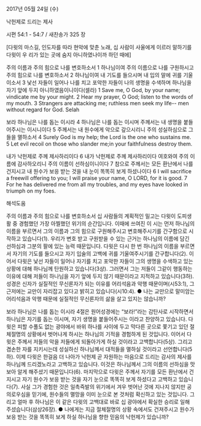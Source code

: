 2017년 05월 24일 (수)

낙헌제로 드리는 제사



시편 54:1 - 54:7 / 새찬송가 325 장


[다윗의 마스길, 인도자를 따라 현악에 맞춘 노래, 십 사람이 사울에게 이르러 말하기를 다윗이 우
리가 있는 곳에 숨지 아니하였나이까 하던 때에]

주의 이름과 주의 힘으로 나를 변호하소서
1 하나님이여 주의 이름으로 나를 구원하시고 주의 힘으로 나를 변호하소서 2 하나님이여 내 기도를 들으시며 내 입의 말에 귀를 기울이소서 3 낯선 자들이 일어나 나를 치고 포악한 자들이 나의 생명을 수색하며 하나님을 자기 앞에 두지 아니하였음이니이다(셀라)
1 Save me, O God, by your name; vindicate me by your might. 2 Hear my prayer, O God; listen to the words of my mouth. 3 Strangers are attacking me; ruthless men seek my life-- men without regard for God. Selah

보라 하나님은 나를 돕는 이시라
4 하나님은 나를 돕는 이시며 주께서는 내 생명을 붙들어주시는 이시니이다 5 주께서는 내 원수에게 악으로 갚으시리니 주의 성실하심으로 그들을 멸하소서
4 Surely God is my help; the Lord is the one who sustains me. 5 Let evil recoil on those who slander me;in your faithfulness destroy them.

내가 낙헌제로 주께 제사하리이다
6 내가 낙헌제로 주께 제사하리이다 여호와여 주의 이름에 감사하오리니 주의 이름이 선하심이니이다 7 참으로 주께서는 모든 환난에서 나를 건지시고 내 원수가 보응 받는 것을 내 눈이 똑똑히 보게 하셨나이다
6 I will sacrifice a freewill offering to you; I will praise your name, O LORD, for it is good. 7 For he has delivered me from all my troubles, and my eyes have looked in triumph on my foes.

해석도움





주의 이름과 주의 힘으로 나를 변호하소서
십 사람들의 계획적인 밀고는 다윗이 도피생활 중 경험했던 가장 아찔했던 위기의 순간입니다. 이때에 쓰여진 이 시는 먼저 하나님의 이름을 부르면서 그의 이름과 그의 힘으로 구원해주시고 변호해주시기를 간구함으로 시작하고 있습니다(1). 우리가 변호 받고 구원받을 수 있는 근거는 하나님의 이름에 담긴 선하심과 그분의 팔에 있는 능력 때문입니다. 다윗은 다시 한 번 하나님의 이름을 부르면서 자기의 기도를 들으시고 자기 입술의 고백에 귀를 기울여주시기를 간구합니다(2). 이어서 다윗은 낯선 자들이 일어나 자기를 치고 포악한 자들이 그의 생명을 수색하고 있는 상황에 대해 하나님께 탄원하고 있습니다(3상). 그러면서 그는 저들이 그같이 행동하는 이유에 대해 저들이 하나님을 자기 앞에 두지 않기 때문이라고 지적하고 있습니다(3하). 성경은 신자가 실질적인 무신론자가 되는 이유를 어리석음과 악행 때문이며(시53:1), 그 근저에는 교만이 자리잡고 있다고 밝히고 있습니다(시10:4).
● 나는 교만으로 말미암는 어리석음과 악행 때문에 실질적인 무신론자의 삶을 살고 있지는 않습니까?

보라 하나님은 나를 돕는 이시라
4절은 원어성경에는 “보라!”라는 감탄사로 시작하면서 하나님은 자기를 돕는 이시며, 자기 생명을 붙들어주시는 이라고 찬양하고 있습니다. 다윗은 피할 수풀도 없는 광야에서 바위 하나를 사이에 두고 막다른 곳으로 쫓기고 있던 절체절명의 상황에서 벗어나게 하시는 하나님의 기적을 경험하게 된 것입니다. 이어서 다윗은 주께서 저들의 악을 저들에게 되돌아가게 하실 것이라고 고백합니다(5상). 그리고 겸손한 자를 지키시는데 성실하신 하나님께서 대적들을 멸하실 것이라고 선언합니다(5하). 이제 다윗은 한걸음 더 나아가 낙헌제 곧 자원하는 마음으로 드리는 감사의 제사를 하나님께 드리겠노라고 고백하고 있습니다. 이것은 하나님께서 그의 이름의 선하심을 맛보아 알게 해주셨기 때문입니다(6). 마지막으로 다윗은 주께서 자기를 모든 환난에서 건지시고 자기 원수가 보응 받는 것을 자기 눈으로 똑똑히 보게 하셨다고 고백하고 있습니다(7). 사실 그가 경험한 것은 일촉즉발의 위기에서 겨우 벗어난 것에 지나지 않지만 공의로우심을 믿기에, 원수들의 멸망을 이미 눈으로 본 것처럼 확신하고 있는 것입니다. 그리고 얼마 후 하나님은 이 같은 다윗의 고백대로 바로 십 광야에서 확실한 승리로 일해 주셨습니다(삼상26장).
● 나에게는 지금 절체절명의 상황 속에서도 건져주시고 원수가 보응 받는 것을 똑똑히 보게 하실 하나님을 향한 믿음의 낙헌제가 있습니까?